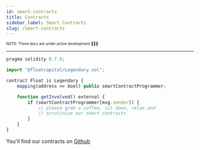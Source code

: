 ```yaml
---
id: smart-contracts
title: Contracts
sidebar_label: Smart Contracts
slug: /smart-contracts
---
```


<sub><sup> NOTE: These docs are under active development 👷‍♀️👷 </sup></sub>

---

```javascript
pragma solidity 0.7.6;

import "@floatcapital/Legendary.sol";

contract Float is Legendary {
    mapping(address => bool) public smartContractProgrammer;

    function getInvolved() external {
        if (smartContractProgrammer[msg.sender]) {
            // please grab a coffee, sit down, relax and
            // scrutinize our smart contracts
        }
    }
}

```

You'll find our contracts on [Github](https://discord.gg/qesr2KZAhn)
